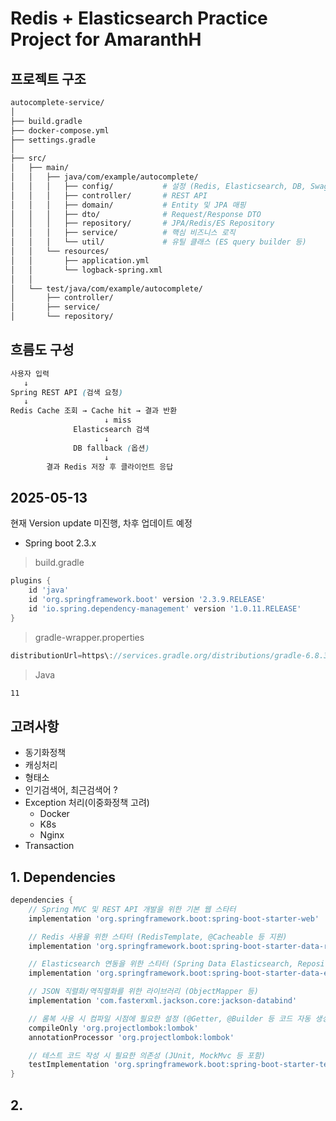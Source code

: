 # Redis + Elasticsearch Practice Project for AmaranthH

## 프로젝트 구조 

```bash
autocomplete-service/
│
├── build.gradle
├── docker-compose.yml
├── settings.gradle
│
├── src/
│   ├── main/
│   │   ├── java/com/example/autocomplete/
│   │   │   ├── config/           # 설정 (Redis, Elasticsearch, DB, Swagger)
│   │   │   ├── controller/       # REST API
│   │   │   ├── domain/           # Entity 및 JPA 매핑
│   │   │   ├── dto/              # Request/Response DTO
│   │   │   ├── repository/       # JPA/Redis/ES Repository
│   │   │   ├── service/          # 핵심 비즈니스 로직
│   │   │   └── util/             # 유틸 클래스 (ES query builder 등)
│   │   └── resources/
│   │       ├── application.yml
│   │       └── logback-spring.xml
│   │
│   └── test/java/com/example/autocomplete/
│       ├── controller/
│       ├── service/
│       └── repository/

```

## 흐름도 구성 

```scss
사용자 입력
   ↓
Spring REST API (검색 요청)
   ↓
Redis Cache 조회 → Cache hit → 결과 반환
                     ↓ miss
              Elasticsearch 검색
                     ↓
              DB fallback (옵션)
                     ↓
        결과 Redis 저장 후 클라이언트 응답
```


## 2025-05-13

현재 Version update 미진행, 차후 업데이트 예정  

- Spring boot 2.3.x

> build.gradle 

```groovy
plugins {
    id 'java'
    id 'org.springframework.boot' version '2.3.9.RELEASE'
    id 'io.spring.dependency-management' version '1.0.11.RELEASE'
}
```

> gradle-wrapper.properties

```groovy 
distributionUrl=https\://services.gradle.org/distributions/gradle-6.8.3-bin.zip
```

> Java 

```bash
11 
```


## 고려사항 

- 동기화정책
- 캐싱처리
- 형태소 
- 인기검색어, 최근검색어 ?
- Exception 처리(이중화정책 고려)
  - Docker 
  - K8s
  - Nginx 
- Transaction

## 1. Dependencies 

```groovy
dependencies {
    // Spring MVC 및 REST API 개발을 위한 기본 웹 스타터
    implementation 'org.springframework.boot:spring-boot-starter-web'

    // Redis 사용을 위한 스타터 (RedisTemplate, @Cacheable 등 지원)
    implementation 'org.springframework.boot:spring-boot-starter-data-redis'

    // Elasticsearch 연동을 위한 스타터 (Spring Data Elasticsearch, Repository 등)
    implementation 'org.springframework.boot:spring-boot-starter-data-elasticsearch'

    // JSON 직렬화/역직렬화를 위한 라이브러리 (ObjectMapper 등)
    implementation 'com.fasterxml.jackson.core:jackson-databind'

    // 롬복 사용 시 컴파일 시점에 필요한 설정 (@Getter, @Builder 등 코드 자동 생성)
    compileOnly 'org.projectlombok:lombok'
    annotationProcessor 'org.projectlombok:lombok'

    // 테스트 코드 작성 시 필요한 의존성 (JUnit, MockMvc 등 포함)
    testImplementation 'org.springframework.boot:spring-boot-starter-test'
}
```


## 2. 


